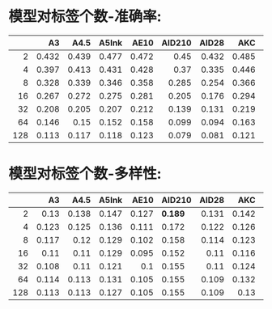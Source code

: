 # 模型对标签个数-准确率: 

<sub>

|     |    A3 |   A4.5 |   A5Ink |   AE10 |   AID210 |   AID28 |   AKC |    AL |   AOM3A1 |   AOM3A2 |   APVC | BP10      |   BP9 |   CC20 |   CCM75 |   CF2.0 |   CF2.2 |   CF2.5 |   CF3.0 |   CHM6 |   CM2 |   CM3 |   CM4 |   CMC2 |   CMWF2 |   CPM20 |   CYE |   CYKM |   CYKMM |   CYM |   CYM2 |   CYM3 |   CYN |   CYN2 |   CYN3 |   CYS |   CYnai3 |   DLM9 |   DS225 |   EB5 |   GM20 |   HW100 |   I90 |   JQ20 |   JQ30 |   KJ21 |   KW50 |   KW60 |   KW70 |   KW80 |   KW85 |   KW90 |   MM11 |   MP4 |   PC15 |   PC20 |    PM |   PVC20 |   PVC30 |   PVCFB10 |   PW2 |   PW6 |    R7 | RRM       | RRM1.1    | RRM2.1    | RRM3.2    |   RS20 |   SF1.0 |   SIA2 |   SM22F |   SMM10 |   TWM12 |   YAA20 |    YH |   novelai |   AIDXL52 |   AIDXL61 |   BPXL0.3.1 |   CFXL1.0 |   CFXL2.0 |   CFXL2.5 |   HXLB01 |   KXLB7 |   RXL2v12 |
|----:|------:|-------:|--------:|-------:|---------:|--------:|------:|------:|---------:|---------:|-------:|:----------|------:|-------:|--------:|--------:|--------:|--------:|--------:|-------:|------:|------:|------:|-------:|--------:|--------:|------:|-------:|--------:|------:|-------:|-------:|------:|-------:|-------:|------:|---------:|-------:|--------:|------:|-------:|--------:|------:|-------:|-------:|-------:|-------:|-------:|-------:|-------:|-------:|-------:|-------:|------:|-------:|-------:|------:|--------:|--------:|----------:|------:|------:|------:|:----------|:----------|:----------|:----------|-------:|--------:|-------:|--------:|--------:|--------:|--------:|------:|----------:|----------:|----------:|------------:|----------:|----------:|----------:|---------:|--------:|----------:|
|   2 | 0.432 |  0.439 |   0.477 |  0.472 |    0.45  |   0.432 | 0.485 | 0.497 |    0.481 |    0.445 |  0.44  | **0.546** | 0.47  |  0.436 |   0.52  |   0.443 |   0.479 |   0.424 |   0.54  |  0.418 | 0.441 | 0.431 | 0.513 |  0.46  |   0.478 |   0.427 | 0.462 |  0.443 |   0.503 | 0.502 |  0.497 |  0.495 | 0.466 |  0.438 |  0.473 | 0.513 |    0.501 |  0.465 |   0.482 | 0.456 |  0.468 |   0.484 | 0.514 |  0.51  |  0.515 |  0.509 |  0.491 |  0.494 |  0.487 |  0.488 |  0.456 |  0.49  |  0.444 | 0.477 |  0.504 |  0.51  | 0.424 |   0.432 |   0.355 |     0.428 | 0.447 | 0.462 | 0.502 | 0.523     | 0.53      | **0.554** | **0.553** |  0.465 |   0.527 |  0.494 |   0.497 |   0.496 |   0.509 |   0.487 | 0.462 |     0.454 |     0.517 |     0.527 |       0.407 |     0.411 |     0.38  |     0.447 |    0.362 |   0.494 |     0.485 |
|   4 | 0.397 |  0.413 |   0.431 |  0.428 |    0.37  |   0.335 | 0.446 | 0.448 |    0.439 |    0.414 |  0.389 | 0.484     | 0.426 |  0.391 |   0.472 |   0.396 |   0.439 |   0.384 |   0.482 |  0.387 | 0.414 | 0.393 | 0.465 |  0.421 |   0.434 |   0.372 | 0.408 |  0.4   |   0.452 | 0.45  |  0.445 |  0.452 | 0.422 |  0.394 |  0.43  | 0.461 |    0.436 |  0.403 |   0.425 | 0.424 |  0.423 |   0.422 | 0.457 |  0.46  |  0.468 |  0.452 |  0.434 |  0.441 |  0.454 |  0.446 |  0.427 |  0.46  |  0.413 | 0.421 |  0.458 |  0.468 | 0.389 |   0.378 |   0.298 |     0.377 | 0.39  | 0.408 | 0.448 | 0.487     | **0.49**  | **0.509** | **0.52**  |  0.435 |   0.473 |  0.438 |   0.45  |   0.448 |   0.448 |   0.439 | 0.417 |     0.399 |     0.472 |     0.445 |       0.355 |     0.329 |     0.333 |     0.394 |    0.321 |   0.451 |     0.445 |
|   8 | 0.328 |  0.339 |   0.346 |  0.358 |    0.285 |   0.254 | 0.366 | 0.381 |    0.363 |    0.347 |  0.323 | 0.409     | 0.34  |  0.323 |   0.402 |   0.308 |   0.366 |   0.308 |   0.406 |  0.314 | 0.344 | 0.336 | 0.391 |  0.347 |   0.353 |   0.3   | 0.348 |  0.333 |   0.385 | 0.373 |  0.369 |  0.376 | 0.359 |  0.327 |  0.369 | 0.385 |    0.356 |  0.326 |   0.348 | 0.35  |  0.338 |   0.362 | 0.39  |  0.385 |  0.391 |  0.378 |  0.352 |  0.372 |  0.395 |  0.386 |  0.368 |  0.4   |  0.329 | 0.359 |  0.386 |  0.396 | 0.311 |   0.317 |   0.23  |     0.29  | 0.307 | 0.32  | 0.378 | **0.414** | 0.413     | **0.443** | **0.446** |  0.365 |   0.393 |  0.384 |   0.375 |   0.361 |   0.382 |   0.376 | 0.356 |     0.324 |     0.374 |     0.365 |       0.285 |     0.26  |     0.292 |     0.34  |    0.25  |   0.375 |     0.378 |
|  16 | 0.267 |  0.272 |   0.275 |  0.281 |    0.205 |   0.176 | 0.294 | 0.303 |    0.287 |    0.275 |  0.253 | 0.333     | 0.277 |  0.257 |   0.333 |   0.25  |   0.29  |   0.242 |   0.328 |  0.252 | 0.276 | 0.274 | 0.324 |  0.273 |   0.286 |   0.241 | 0.281 |  0.262 |   0.311 | 0.295 |  0.297 |  0.3   | 0.292 |  0.257 |  0.296 | 0.312 |    0.278 |  0.261 |   0.285 | 0.272 |  0.273 |   0.298 | 0.311 |  0.305 |  0.313 |  0.306 |  0.28  |  0.298 |  0.317 |  0.32  |  0.294 |  0.327 |  0.261 | 0.289 |  0.306 |  0.31  | 0.255 |   0.245 |   0.169 |     0.201 | 0.249 | 0.257 | 0.305 | 0.342     | **0.346** | **0.367** | **0.375** |  0.294 |   0.318 |  0.304 |   0.308 |   0.295 |   0.305 |   0.303 | 0.283 |     0.253 |     0.293 |     0.281 |       0.224 |     0.188 |     0.257 |     0.279 |    0.191 |   0.302 |     0.292 |
|  32 | 0.208 |  0.205 |   0.207 |  0.212 |    0.139 |   0.131 | 0.219 | 0.232 |    0.221 |    0.21  |  0.192 | 0.253     | 0.206 |  0.195 |   0.25  |   0.192 |   0.217 |   0.179 |   0.245 |  0.189 | 0.207 | 0.21  | 0.245 |  0.205 |   0.221 |   0.175 | 0.215 |  0.19  |   0.232 | 0.224 |  0.221 |  0.227 | 0.223 |  0.19  |  0.23  | 0.24  |    0.22  |  0.193 |   0.208 | 0.202 |  0.206 |   0.226 | 0.24  |  0.239 |  0.244 |  0.236 |  0.205 |  0.227 |  0.245 |  0.242 |  0.223 |  0.249 |  0.2   | 0.217 |  0.241 |  0.24  | 0.191 |   0.182 |   0.122 |     0.128 | 0.183 | 0.192 | 0.224 | 0.266     | **0.267** | **0.284** | **0.292** |  0.225 |   0.243 |  0.224 |   0.234 |   0.222 |   0.239 |   0.234 | 0.217 |     0.19  |     0.206 |     0.196 |       0.155 |     0.132 |     0.203 |     0.216 |    0.131 |   0.212 |     0.214 |
|  64 | 0.146 |  0.15  |   0.152 |  0.158 |    0.099 |   0.094 | 0.163 | 0.171 |    0.166 |    0.162 |  0.138 | 0.186     | 0.149 |  0.14  |   0.188 |   0.144 |   0.164 |   0.132 |   0.181 |  0.14  | 0.152 | 0.148 | 0.179 |  0.151 |   0.16  |   0.128 | 0.157 |  0.145 |   0.175 | 0.168 |  0.164 |  0.167 | 0.163 |  0.138 |  0.171 | 0.179 |    0.161 |  0.137 |   0.154 | 0.147 |  0.15  |   0.165 | 0.178 |  0.172 |  0.18  |  0.171 |  0.144 |  0.163 |  0.179 |  0.178 |  0.163 |  0.187 |  0.147 | 0.158 |  0.177 |  0.178 | 0.139 |   0.134 |   0.098 |     0.091 | 0.136 | 0.143 | 0.165 | **0.196** | 0.193     | **0.216** | **0.221** |  0.163 |   0.176 |  0.16  |   0.174 |   0.159 |   0.174 |   0.171 | 0.153 |     0.139 |     0.147 |     0.143 |       0.11  |     0.093 |     0.162 |     0.17  |    0.092 |   0.154 |     0.156 |
| 128 | 0.113 |  0.117 |   0.118 |  0.123 |    0.079 |   0.081 | 0.121 | 0.131 |    0.129 |    0.128 |  0.11  | 0.144     | 0.117 |  0.109 |   0.141 |   0.116 |   0.127 |   0.104 |   0.142 |  0.11  | 0.121 | 0.117 | 0.138 |  0.121 |   0.126 |   0.102 | 0.122 |  0.112 |   0.129 | 0.13  |  0.128 |  0.134 | 0.122 |  0.105 |  0.128 | 0.139 |    0.124 |  0.105 |   0.118 | 0.114 |  0.116 |   0.122 | 0.135 |  0.136 |  0.139 |  0.131 |  0.106 |  0.127 |  0.138 |  0.136 |  0.125 |  0.143 |  0.114 | 0.123 |  0.14  |  0.139 | 0.108 |   0.106 |   0.086 |     0.071 | 0.108 | 0.111 | 0.122 | 0.152     | **0.153** | **0.168** | **0.174** |  0.124 |   0.136 |  0.121 |   0.128 |   0.125 |   0.134 |   0.13  | 0.119 |     0.111 |     0.112 |     0.113 |       0.085 |     0.071 |     0.133 |     0.137 |    0.073 |   0.121 |     0.12  |

</sub>

# 模型对标签个数-多样性: 

<sub>

|     |    A3 |   A4.5 |   A5Ink |   AE10 | AID210    |   AID28 |   AKC |    AL |   AOM3A1 |   AOM3A2 |   APVC |   BP10 |   BP9 |   CC20 |   CCM75 | CF2.0     |   CF2.2 |   CF2.5 |   CF3.0 |   CHM6 |   CM2 |   CM3 |   CM4 |   CMC2 |   CMWF2 |   CPM20 |   CYE |   CYKM |   CYKMM | CYM       | CYM2     |   CYM3 |   CYN |   CYN2 |   CYN3 |   CYS |   CYnai3 |   DLM9 |   DS225 |   EB5 |   GM20 |   HW100 |   I90 |   JQ20 |   JQ30 |   KJ21 |   KW50 |   KW60 |   KW70 |   KW80 |   KW85 |   KW90 |   MM11 |   MP4 |   PC15 |   PC20 |    PM |   PVC20 |   PVC30 | PVCFB10   |   PW2 |   PW6 |    R7 |   RRM |   RRM1.1 |   RRM2.1 |   RRM3.2 |   RS20 |   SF1.0 |   SIA2 |   SM22F |   SMM10 |   TWM12 |   YAA20 |    YH | novelai   |   AIDXL52 |   AIDXL61 |   BPXL0.3.1 |   CFXL1.0 |   CFXL2.0 |   CFXL2.5 | HXLB01    |   KXLB7 |   RXL2v12 |
|----:|------:|-------:|--------:|-------:|:----------|--------:|------:|------:|---------:|---------:|-------:|-------:|------:|-------:|--------:|:----------|--------:|--------:|--------:|-------:|------:|------:|------:|-------:|--------:|--------:|------:|-------:|--------:|:----------|:---------|-------:|------:|-------:|-------:|------:|---------:|-------:|--------:|------:|-------:|--------:|------:|-------:|-------:|-------:|-------:|-------:|-------:|-------:|-------:|-------:|-------:|------:|-------:|-------:|------:|--------:|--------:|:----------|------:|------:|------:|------:|---------:|---------:|---------:|-------:|--------:|-------:|--------:|--------:|--------:|--------:|------:|:----------|----------:|----------:|------------:|----------:|----------:|----------:|:----------|--------:|----------:|
|   2 | 0.13  |  0.138 |   0.147 |  0.127 | **0.189** |   0.131 | 0.142 | 0.142 |    0.146 |    0.146 |  0.15  |  0.13  | 0.138 |  0.123 |   0.138 | **0.197** |   0.167 |   0.164 |   0.136 |  0.145 | 0.142 | 0.144 | 0.143 |  0.13  |   0.127 |   0.155 | 0.131 |  0.141 |   0.138 | 0.169     | 0.165    |  0.152 | 0.125 |  0.126 |  0.129 | 0.147 |    0.151 |  0.139 |   0.144 | 0.158 |  0.148 |   0.135 | 0.136 |  0.146 |  0.139 |  0.142 |  0.146 |  0.143 |  0.148 |  0.137 |  0.134 |  0.14  |  0.145 | 0.142 |  0.136 |  0.132 | 0.154 |   0.148 |   0.153 | 0.169     | 0.163 | 0.157 | 0.135 | 0.139 |    0.14  |    0.145 |    0.141 |  0.129 |   0.137 |  0.137 |   0.139 |   0.15  |   0.138 |   0.139 | 0.123 | 0.181     |     0.175 |     0.162 |       0.103 |     0.101 |     0.075 |     0.1   | **0.201** |   0.12  |     0.119 |
|   4 | 0.123 |  0.125 |   0.136 |  0.111 | 0.172     |   0.122 | 0.126 | 0.132 |    0.131 |    0.136 |  0.135 |  0.121 | 0.127 |  0.115 |   0.122 | **0.186** |   0.15  |   0.149 |   0.129 |  0.13  | 0.132 | 0.134 | 0.134 |  0.12  |   0.115 |   0.143 | 0.126 |  0.132 |   0.131 | 0.16      | 0.159    |  0.149 | 0.114 |  0.118 |  0.119 | 0.143 |    0.142 |  0.129 |   0.133 | 0.138 |  0.131 |   0.121 | 0.127 |  0.139 |  0.131 |  0.127 |  0.133 |  0.138 |  0.144 |  0.132 |  0.128 |  0.135 |  0.131 | 0.129 |  0.129 |  0.126 | 0.153 |   0.132 |   0.142 | **0.174** | 0.155 | 0.148 | 0.122 | 0.133 |    0.132 |    0.139 |    0.136 |  0.116 |   0.129 |  0.124 |   0.128 |   0.14  |   0.123 |   0.129 | 0.115 | 0.173     |     0.156 |     0.147 |       0.097 |     0.104 |     0.072 |     0.097 | **0.192** |   0.126 |     0.121 |
|   8 | 0.117 |  0.12  |   0.129 |  0.102 | 0.158     |   0.114 | 0.123 | 0.13  |    0.122 |    0.132 |  0.13  |  0.117 | 0.115 |  0.114 |   0.117 | **0.171** |   0.143 |   0.141 |   0.126 |  0.119 | 0.132 | 0.134 | 0.127 |  0.118 |   0.115 |   0.139 | 0.125 |  0.129 |   0.13  | 0.151     | 0.153    |  0.144 | 0.114 |  0.113 |  0.119 | 0.143 |    0.135 |  0.125 |   0.13  | 0.134 |  0.124 |   0.119 | 0.125 |  0.134 |  0.126 |  0.125 |  0.131 |  0.135 |  0.136 |  0.128 |  0.124 |  0.125 |  0.128 | 0.127 |  0.129 |  0.122 | 0.149 |   0.13  |   0.138 | **0.174** | 0.146 | 0.145 | 0.122 | 0.128 |    0.128 |    0.131 |    0.13  |  0.114 |   0.126 |  0.117 |   0.126 |   0.134 |   0.123 |   0.124 | 0.113 | 0.168     |     0.153 |     0.137 |       0.097 |     0.102 |     0.07  |     0.096 | **0.189** |   0.13  |     0.123 |
|  16 | 0.11  |  0.11  |   0.129 |  0.095 | 0.152     |   0.11  | 0.116 | 0.125 |    0.116 |    0.123 |  0.12  |  0.115 | 0.111 |  0.111 |   0.112 | 0.161     |   0.135 |   0.139 |   0.125 |  0.111 | 0.122 | 0.126 | 0.12  |  0.111 |   0.112 |   0.132 | 0.124 |  0.125 |   0.129 | 0.156     | 0.156    |  0.145 | 0.111 |  0.106 |  0.114 | 0.143 |    0.138 |  0.117 |   0.124 | 0.132 |  0.12  |   0.113 | 0.122 |  0.131 |  0.121 |  0.118 |  0.126 |  0.134 |  0.137 |  0.125 |  0.125 |  0.129 |  0.121 | 0.117 |  0.127 |  0.121 | 0.14  |   0.12  |   0.139 | **0.171** | 0.137 | 0.138 | 0.118 | 0.124 |    0.126 |    0.13  |    0.129 |  0.102 |   0.123 |  0.118 |   0.121 |   0.132 |   0.116 |   0.117 | 0.109 | **0.166** |     0.143 |     0.135 |       0.095 |     0.098 |     0.074 |     0.095 | **0.184** |   0.13  |     0.131 |
|  32 | 0.108 |  0.11  |   0.121 |  0.1   | 0.155     |   0.11  | 0.124 | 0.126 |    0.112 |    0.118 |  0.112 |  0.117 | 0.11  |  0.108 |   0.112 | 0.152     |   0.131 |   0.135 |   0.127 |  0.115 | 0.121 | 0.126 | 0.127 |  0.112 |   0.111 |   0.135 | 0.13  |  0.128 |   0.129 | 0.155     | 0.156    |  0.149 | 0.109 |  0.104 |  0.113 | 0.145 |    0.133 |  0.115 |   0.127 | 0.142 |  0.122 |   0.112 | 0.127 |  0.141 |  0.124 |  0.121 |  0.124 |  0.141 |  0.146 |  0.132 |  0.131 |  0.134 |  0.12  | 0.126 |  0.132 |  0.126 | 0.143 |   0.118 |   0.132 | **0.178** | 0.135 | 0.138 | 0.116 | 0.13  |    0.134 |    0.137 |    0.133 |  0.109 |   0.126 |  0.115 |   0.125 |   0.131 |   0.121 |   0.119 | 0.112 | **0.157** |     0.141 |     0.132 |       0.093 |     0.1   |     0.074 |     0.093 | **0.184** |   0.134 |     0.134 |
|  64 | 0.114 |  0.113 |   0.131 |  0.105 | 0.155     |   0.109 | 0.132 | 0.131 |    0.112 |    0.119 |  0.116 |  0.121 | 0.113 |  0.108 |   0.117 | 0.152     |   0.133 |   0.139 |   0.135 |  0.122 | 0.13  | 0.135 | 0.13  |  0.117 |   0.121 |   0.138 | 0.146 |  0.132 |   0.137 | 0.164     | **0.17** |  0.161 | 0.116 |  0.108 |  0.122 | 0.154 |    0.135 |  0.117 |   0.138 | 0.15  |  0.124 |   0.116 | 0.138 |  0.148 |  0.133 |  0.124 |  0.123 |  0.15  |  0.151 |  0.145 |  0.137 |  0.143 |  0.127 | 0.128 |  0.14  |  0.136 | 0.152 |   0.121 |   0.132 | **0.179** | 0.137 | 0.148 | 0.123 | 0.142 |    0.141 |    0.144 |    0.144 |  0.117 |   0.14  |  0.121 |   0.13  |   0.142 |   0.131 |   0.125 | 0.12  | 0.162     |     0.151 |     0.138 |       0.099 |     0.107 |     0.075 |     0.101 | **0.189** |   0.141 |     0.139 |
| 128 | 0.113 |  0.113 |   0.127 |  0.105 | 0.155     |   0.109 | 0.13  | 0.132 |    0.11  |    0.114 |  0.112 |  0.125 | 0.112 |  0.107 |   0.119 | 0.15      |   0.133 |   0.141 |   0.142 |  0.124 | 0.129 | 0.133 | 0.137 |  0.117 |   0.123 |   0.139 | 0.145 |  0.141 |   0.145 | **0.165** | 0.164    |  0.161 | 0.116 |  0.101 |  0.124 | 0.159 |    0.134 |  0.116 |   0.138 | 0.158 |  0.121 |   0.114 | 0.138 |  0.158 |  0.139 |  0.125 |  0.117 |  0.154 |  0.162 |  0.148 |  0.145 |  0.147 |  0.126 | 0.13  |  0.144 |  0.142 | 0.159 |   0.121 |   0.128 | **0.18**  | 0.139 | 0.144 | 0.129 | 0.143 |    0.145 |    0.145 |    0.146 |  0.124 |   0.143 |  0.133 |   0.129 |   0.139 |   0.136 |   0.128 | 0.122 | 0.156     |     0.148 |     0.129 |       0.098 |     0.108 |     0.075 |     0.099 | **0.189** |   0.135 |     0.14  |

</sub>

